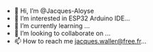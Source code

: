 - 👋 Hi, I’m @Jacques-Aloyse
- 👀 I’m interested in ESP32 Arduino IDE...
- 🌱 I’m currently learning ...
- 💞️ I’m looking to collaborate on ...
- 📫 How to reach me jacques.waller@free.fr...

<!---
Jacques-Aloyse/Jacques-Aloyse is a ✨ special ✨ repository because its `README.md` (this file) appears on your GitHub profile.
You can click the Preview link to take a look at your changes.
--->
